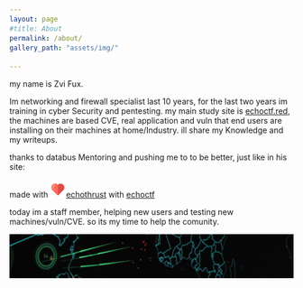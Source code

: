 ```yaml
---
layout: page
#title: About
permalink: /about/
gallery_path: "assets/img/"

---
```


my name is Zvi Fux.

Im networking and firewall specialist last 10 years,  for the last two years im training in cyber Security and pentesting.
my main study site is  [echoctf.red](https://echoctf.red/), the machines are based CVE,
real application and vuln that end users are installing on their machines at
home/Industry.
ill  share my Knowledge and my writeups.

thanks to databus Mentoring and pushing me to to be better, just like in his site:

made with![](assets/images/red-heart-2-32.png)[echothrust](https://www.echothrust.com) with [echoctf](https://echoctf.com/)

today im a staff member, helping new users and testing new machines/vuln/CVE.
so its my time to help the comunity.


![](/assets/images/background.png)


